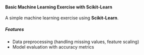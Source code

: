 #### Basic Machine Learning Exercise with Scikit-Learn  
A simple machine learning exercise using **Scikit-Learn**.  
##### Features  
- Data preprocessing (handling missing values, feature scaling)  
- Model evaluation with accuracy metrics  
